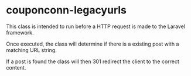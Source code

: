 # couponconn-legacyurls
 This class is intended to run before a HTTP request is made to the Laravel framework.
 
 Once executed, the class will determine if there is a existing post with a matching URL string.
 
 If a post is found the class will then 301 redirect the client to the correct content. 
